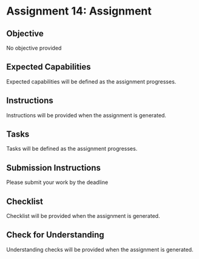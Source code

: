 # Assignment 14: Assignment

## Objective

No objective provided

## Expected Capabilities

Expected capabilities will be defined as the assignment progresses.

## Instructions

Instructions will be provided when the assignment is generated.

## Tasks

Tasks will be defined as the assignment progresses.

## Submission Instructions

Please submit your work by the deadline

## Checklist

Checklist will be provided when the assignment is generated.

## Check for Understanding

Understanding checks will be provided when the assignment is generated.